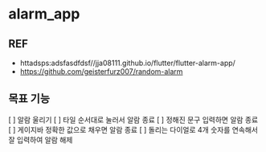 # alarm_app
## REF
* httadsps:adsfasdfdsf//jja08111.github.io/flutter/flutter-alarm-app/
* https://github.com/geisterfurz007/random-alarm

## 목표 기능
[ ] 알람 울리기
[ ] 타일 순서대로 눌러서 알람 종료
[ ] 정해진 문구 입력하면 알람 종료
[ ] 게이지바 정확한 값으로 채우면 알람 종료
[ ] 돌리는 다이얼로 4개 숫자를 연속해서 잘 입력하여 알람 해제

